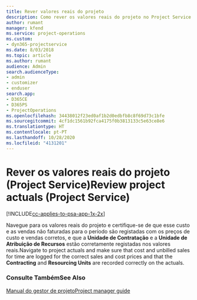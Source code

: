 ```yaml
---
title: Rever valores reais do projeto
description: Como rever os valores reais do projeto no Project Service
author: rumant
manager: kfend
ms.service: project-operations
ms.custom:
- dyn365-projectservice
ms.date: 8/03/2018
ms.topic: article
ms.author: rumant
audience: Admin
search.audienceType:
- admin
- customizer
- enduser
search.app:
- D365CE
- D365PS
- ProjectOperations
ms.openlocfilehash: 34438012f23ed0af1b2d0edbfb8c8f69d73c1bfe
ms.sourcegitcommit: 4cf1dc1561b92fca4175f0b3813133c5e63ce8e6
ms.translationtype: HT
ms.contentlocale: pt-PT
ms.lasthandoff: 10/28/2020
ms.locfileid: "4131201"
---
```

# <a name="review-project-actuals-project-service"></a><span data-ttu-id="6ae42-103">Rever os valores reais do projeto (Project Service)</span><span class="sxs-lookup"><span data-stu-id="6ae42-103">Review project actuals (Project Service)</span></span>

[!INCLUDE[cc-applies-to-psa-app-1x-2x](../includes/cc-applies-to-psa-app-1x-2x.md)]

<span data-ttu-id="6ae42-104">Navegue para os valores reais do projeto e certifique-se de que esse custo e as vendas não faturadas para o período são registadas com os preços de custo e vendas corretos, e que a **Unidade de Contratação** e a **Unidade de Atribuição de Recursos** estão corretamente registadas nos valores reais.</span><span class="sxs-lookup"><span data-stu-id="6ae42-104">Navigate to project actuals and make sure that cost and unbilled sales for time are logged for the correct sales and cost prices and that the **Contracting** and **Resourcing Units** are recorded correctly on the actuals.</span></span>  
  
### <a name="see-also"></a><span data-ttu-id="6ae42-105">Consulte Também</span><span class="sxs-lookup"><span data-stu-id="6ae42-105">See Also</span></span>  
 [<span data-ttu-id="6ae42-106">Manual do gestor de projeto</span><span class="sxs-lookup"><span data-stu-id="6ae42-106">Project manager guide</span></span>](../psa/project-manager-guide.md)
